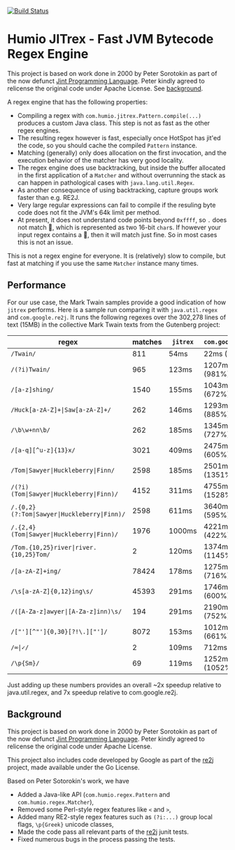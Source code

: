 [![Build Status](https://cloud.drone.io/api/badges/humio/jitrex/status.svg)](https://cloud.drone.io/humio/jitrex)

# Humio JITrex - Fast JVM Bytecode Regex Engine

This project is based on work done in 2000 by Peter Sorotokin as part 
of the now defunct [Jint Programming Language](http://jint.sourceforge.net).
Peter kindly agreed to relicense the original code under Apache License.
See [background](#background).

A regex engine that has the following properties:

- Compiling a regex with `com.humio.jitrex.Pattern.compile(...)` produces a custom Java class.
  This step is not as fast as the other regex engines. 
- The resulting regex however is fast, especially once HotSpot has jit'ed the code, so you
  should cache the compiled `Pattern` instance.
- Matching (generally) only does allocation on the first invocation, and the execution
  behavior of the matcher has very good locality.
- The regex engine does use backtracking, but inside the buffer allocated in the first application
  of a `Matcher` and without overrunning the stack as can happen in pathological cases 
  with `java.lang.util.Regex`.
- As another consequence of using backtracking, capture groups work faster than e.g. RE2J.
- Very large regular expressions can fail to compile if the resuling byte code does not
  fit the JVM's 64k limit per method.
- At present, it does not understand code points beyond `0xffff`, so `.` does not match 💩,
  which is represented as two 16-bit `char`s.  If however your input regex contains a 💩, then
  it will match just fine.  So in most cases this is not an issue.
  
This is not a regex engine for everyone.  It is (relatively) slow to compile,
but fast at matching if you use the same `Matcher` instance many times.

## Performance

For our use case, the Mark Twain samples provide a good indication of how `jitrex` performs.
Here is a sample run comparing it with `java.util.regex` and `com.google.re2j`.
It runs the following regexes over the 302,278 lines of text (15MB) in the collective Mark 
Twain texts from the Gutenberg project:


regex | matches | `jitrex` | `com.google.re2j` | `java.util.regex`
---   | ---     | ---      | ---               | ---  
 `/Twain/` | 811 | 54ms | 22ms  (40%) | 42ms (77%)
 `/(?i)Twain/` | 965 | 123ms | 1207ms  (981%) | 120ms (97%)
 `/[a-z]shing/` | 1540 | 155ms | 1043ms  (672%) | 187ms (120%)
 `/Huck[a-zA-Z]+\|Saw[a-zA-Z]+/` | 262 | 146ms | 1293ms  (885%) | 265ms (181%)
 `/\b\w+nn\b/` | 262 | 185ms | 1345ms  (727%) | 347ms (187%)
 `/[a-q][^u-z]{13}x/` | 3021 | 409ms | 2475ms  (605%) | 440ms (107%)
 `/Tom\|Sawyer\|Huckleberry\|Finn/` | 2598 | 185ms | 2501ms  (1351%) | 479ms (258%)
 `/(?i)(Tom\|Sawyer\|Huckleberry\|Finn)/` | 4152 | 311ms | 4755ms  (1528%) | 587ms (188%)
 `/.{0,2}(?:Tom\|Sawyer\|Huckleberry\|Finn)/` | 2598 | 611ms | 3640ms  (595%) | 1735ms (283%)
 `/.{2,4}(Tom\|Sawyer\|Huckleberry\|Finn)/` | 1976 | 1000ms | 4221ms  (422%) | 1807ms (180%)
 `/Tom.{10,25}river\|river.{10,25}Tom/` | 2 | 120ms | 1374ms  (1145%) | 210ms (175%)
 `/[a-zA-Z]+ing/` | 78424 | 178ms | 1275ms  (716%) | 434ms (243%)
 `/\s[a-zA-Z]{0,12}ing\s/` | 45393 | 291ms | 1746ms  (600%) | 484ms (166%)
 `/([A-Za-z]awyer\|[A-Za-z]inn)\s/` | 194 | 291ms | 2190ms  (752%) | 669ms (229%)
 `/["'][^"']{0,30}[?!\.]["']/` | 8072 | 153ms | 1012ms  (661%) | 175ms (114%)
 `/∞\|✓/` | 2 | 109ms | 712ms  (653%) | 375ms (344%)
 `/\p{Sm}/` | 69 | 119ms | 1252ms  (1052%) | 133ms (111%)

Just adding up these numbers provides an overall ~2x speedup relative to java.util.regex,
and 7x speedup relative to com.google.re2j.

## Background

This project is based on work done in 2000 by Peter Sorotokin as part 
of the now defunct [Jint Programming Language](http://jint.sourceforge.net).
Peter kindly agreed to relicense the original code under Apache License.

This project also includes code developed by Google as part of the
[re2j](https://github.com/google/re2j) project, made available under the
Go License.

Based on Peter Sotorokin's work, we have 

- Added a Java-like API (`com.humio.regex.Pattern` and `com.humio.regex.Matcher`),
- Removed some Perl-style regex features like `<` and `>`, 
- Added many RE2-style regex features such as `(?i:...)` group local flags, `\p{Greek}` unicode classes,
- Made the code pass all relevant parts of the [re2j](https://github.com/google/re2j) junit tests.
- Fixed numerous bugs in the process passing the tests.

